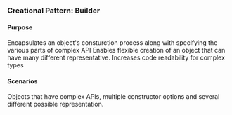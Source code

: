 ### Creational Pattern: Builder

#### Purpose
Encapsulates an object's consturction process along with specifying the various parts of complex API
Enables flexible creation of an object that can have many different representative.
Increases code readability for complex types

#### Scenarios
Objects that have complex APIs, multiple constructor options and several different possible representation.

